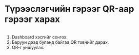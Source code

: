 # Түрээслэгчийн гэрээг QR-аар гэрээг харах

<img src="../../.gitbook/assets/Түрээслэгчийн Qr уншуулах.gif" alt="" data-size="original">

1. Dashboard хэсгийг сонгох.
2. Баруун дээд буланд байгаа QR товчийг дарах.
3. QR-г уншуулах.
